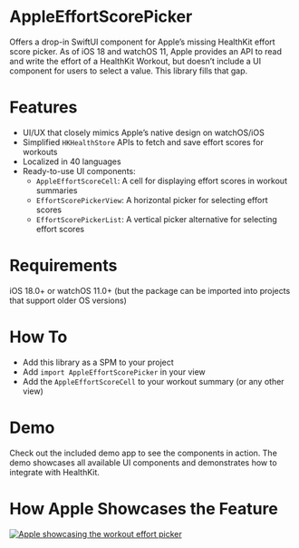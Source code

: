 # AppleEffortScorePicker
Offers a drop-in SwiftUI component for Apple’s missing HealthKit effort score picker. As of iOS 18 and watchOS 11, Apple provides an API to read and write the effort of a HealthKit Workout, but doesn’t include a UI component for users to select a value. This library fills that gap.

# Features
-	UI/UX that closely mimics Apple’s native design on watchOS/iOS
-	Simplified `HKHealthStore` APIs to fetch and save effort scores for workouts
-	Localized in 40 languages
-	Ready-to-use UI components:
	  -	`AppleEffortScoreCell`: A cell for displaying effort scores in workout summaries
	  -	`EffortScorePickerView`: A horizontal picker for selecting effort scores
	  -	`EffortScorePickerList`: A vertical picker alternative for selecting effort scores

# Requirements
iOS 18.0+ or watchOS 11.0+ (but the package can be imported into projects that support older OS versions)
	
# How To
- Add this library as a SPM to your project
- Add `import AppleEffortScorePicker` in your view
- Add the `AppleEffortScoreCell` to your workout summary (or any other view)

# Demo
Check out the included demo app to see the components in action. The demo showcases all available UI components and demonstrates how to integrate with HealthKit.

# How Apple Showcases the Feature
[![Apple showcasing the workout effort picker](https://img.youtube.com/vi/SGPTKzZVpbc/hqdefault.jpg)](https://www.youtube.com/shorts/watch?v=SGPTKzZVpbc)
